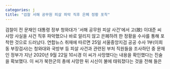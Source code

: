 ```yaml
---
categories: j
title: "검찰 서해 공무원 피살 파악 직후 은폐 정황 포착"
---
```

검찰이 전 문재인 대통령 정부 청와대가 &#39;서해 공무원 피살 사건&#39;에서 고(故) 이대준 씨 사망 사실을 사건 직후 파악했으나 바로 알리지 않고 은폐하려 한 정황을 수사를 통해 포착한 것으로 드러났다. 연합뉴스 취재에 따르면 25일 서울중앙지검 공공 수사 1부(이희동 부장검사)는 청와대와 국방부 등 피살 사건과 관련된 부처 직원들을 조사하던 중 문재인 정부가 지난 2020년 9월 22일 10시경 이 씨가 사망했다는 내용을 확인했다는 진술을 확보했다. 이 씨가 북한군의 총에 사망한 뒤 시신이 불에 태워졌다는 것을 전해 들은
